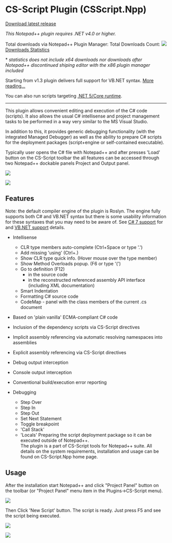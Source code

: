# CS-Script Plugin (CSScript.Npp)   
<img align="right" src="wiki/css_npp_logo_clear.png" alt="" style="float:right">

[Download latest release](https://github.com/oleg-shilo/cs-script.npp/releases)

*This Notepad++ plugin requires .NET v4.0 or higher.* 

Total downloads via Notepad++ Plugin Manager: Total Downloads Count: ![](http://www.csscript.net/statistics/css.npp.count.jpeg)            
[Downloads Statistics](http://www.csscript.net/statistics/css.npp.stats.html)

\* _statistics does not include x64 downloads nor downloads after Notepad++ discontinued shiping editor with the x86 plugin manager included_ 

Starting from v1.3 plugin delivers full support for VB.NET syntax. [More reading...](https://github.com/oleg-shilo/cs-script.npp/wiki/VB.NET-Support)  

You can also run scripts targeting [.NET 5/Core runtime](https://github.com/oleg-shilo/cs-script.npp/wiki/.NET-Core).
____
This plugin allows convenient editing and execution of the C# code (scripts).  It also allows the usual C# intellisense and project management tasks to be performed in a way very similar to the MS Visual Studio.

In addition to this, it provides generic debugging functionality (with the integrated Managed Debugger) as well as the ability to prepare C# scripts for the deployment packages (script+engine or self-contained executable).

Typically user opens the C# file with Notepad++ and after presses 'Load' button on the CS-Script toolbar the all features can be accessed through two Notepad++ dockable panels Project and Output panel. 

![](wiki/css_npp.gif)

![](wiki/debugger.png)

## Features

Note: the default compiler engine of the plugin is Roslyn. The engine fully supports both C# and VB.NET syntax but there is some usability information for these syntaxes that you may need to be aware of. See [C# 7 support](https://github.com/oleg-shilo/cs-script.npp/wiki/C%23-7-support) for and [VB.NET support](https://github.com/oleg-shilo/cs-script.npp/wiki/VB.NET-Support) details.

* Intellisense
  * CLR type members auto-complete (Ctrl+Space or type '.')
  * Add missing 'using' (Ctrl+.)
  * Show CLR type quick info. (Hover mouse over the type member)
  * Show Method Overloads popup. (F6 or type '(')
  * Go to definition (F12)
    - in the source code
    - in the reconstructed referenced assembly API interface (including XML documentation)
  * Smart Indentation
  * Formatting C# source code
  * CodeMap - panel with the class members of the current .cs document  
 
* Based on 'plain vanilla' ECMA-compliant C# code
* Inclusion of the dependency scripts via CS-Script directives
* Implicit assembly referencing via automatic resolving namespaces into assemblies
* Explicit assembly referencing via CS-Script directives
* Debug output interception
* Console output interception
* Conventional build/execution error reporting
* Debugging
  - Step Over
  - Step In
  - Step Out
  - Set Next Statement
  - Toggle breakpoint
  - 'Call Stack' 
  - 'Locals' 
Preparing the script deployment package so it can be executed outside of Notepad++.  
The plugin is a part of CS-Script tools for Notepad++ suite. All details on the system requirements, installation and usage can be found on CS-Script.Npp home page.

## Usage

After the installation start Notepad++ and click "Project Panel" button on the toolbar (or "Project Panel" menu item in the Plugins->CS-Script menu). 

![](wiki/toolbar.png)

Then Click 'New Script' button. The script is ready. Just press F5 and see the script being executed.

![](wiki/new_script.png)

![](wiki/CSScript.png)
